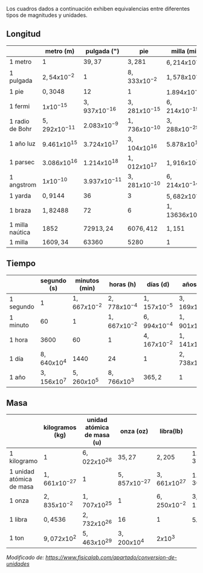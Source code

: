 Los cuadros dados a continuación exhiben equivalencias entre diferentes tipos de magnitudes y unidades. 

## Longitud

|                 | metro (m)           | pulgada (")       | pie         | milla (mi)  |
| --------------- | -----------         | -----------       | ----------- | ----------- |
| 1 metro     | $1$                 | $39,37$           | $3,281$       | $6,214x10^{-4}$  |
| 1 pulgada   | $2,54 x10^{-2}$     | $1$               | $8,333x10^{-2}$  | $1,578x10^{-5}$  |
| 1 pie           | $0,3048$            | $12$              | $1$           | $1.894x10^{-4}$  |
| 1 fermi         | $1 x10^{-15}$       | $3,937x10^{-16}$  | $3,281x10^{-15}$ | $6,214x10^{-19}$ |
| 1 radio de Bohr | $5,292 x10^{-11}$   | $2.083x10^{-9}$   | $1,736x10^{-10}$ | $3,288x10^{-29}$ |
| 1 año luz       | $9.461 x10^{15}$    | $3.724x10^{17}$   | $3,104x10^{16}$  | $5.878x10^{12}$  |
| 1 parsec        | $3.086x10^{16}$     | $1.214x10^{18}$   | $1,012x10^{17}$  | $1,916x10^{13}$  |
| 1 angstrom      | $1 x10^{-10}$       | $3.937x10^{-11}$  | $3,281x10^{-10}$ | $6,214x10^{-14}$ |
| 1 yarda         | $0,9144$            | $36$              | $3$           | $5,682x10^{-4}$  |
| 1 braza         | $1,82488$           | $72$              | $6$           | $1,13636 x10^{-3}$       |
| 1 milla naútica | $1852$              | $72913,24$        | $6076,412$    | $1,151$       |
| 1 milla         | $1609,34$           | $63360$           | $5280$        | $1$           |



## Tiempo

|  | segundo (s) |  minutos (min) | horas (h)   |   días (d)  |     años(a)       |
| ----------- | ------------- | ---------- | ---------- | ---------- | ---------- |
| 1 segundo   | $1$             | $1,667x10^{-2}$ | $2,778x10^{-4}$ | $1,157x10^{-5}$ | $3,169x10^{-8}$ |
| 1 minuto    | $60$            | $1$          | $1,667x10^{-2}$ | $6,994x10^{-4}$ | $1,901x10^{-6}$ |
| 1 hora      | $3600$          | $60$         | $1$          | $4,167x10^{-2}$ | $1,141x10^{-4}$ |
| 1 día       | $8,640x10^{4}$     | $1440$       | $24$         | $1$          | $2,738x10^{-3}$ |
| 1 año       | $3,156x10^{7}$     | $5,260x10^{5}$  | $8,766x10^{3}$  | $365,2$      | $1$          |



## Masa

|                          | kilogramos (kg) | unidad atómica de masa (u) | onza (oz)   | libra(lb)   | ton         |
| ------------------------ | --------------- | -------------------------- | ----------- | ----------- | ----------- |
| 1 kilogramo              | $1$               | $6,022x10^{26}$                 | $35,27$       | $2,205$       | 1.102·10-3  |
| 1 unidad atómica de masa | $1,661x10^{-27}$     | $1$                          | $5,857x10^{-27}$ | $3,661x10^{27}$ | 1.830·10-30 |
| 1 onza                   | $2,835x10^{-2}$      | $1,707x10^{25}$                 | $1$           | $6,250x10^{-2}$  | $3,125x10^{-5}$  |
| 1 libra                  | $0,4536$          | $2,732x10^{26}$                 | $16$          | 1           | $5x10^{-4}$      |
| 1 ton                    | $9,072x10^{2}$       | $5,463x10^{29}$                 | $3,200x10^{4}$   | $2x10^{3}$        |             |

_Modificado de: https://www.fisicalab.com/apartado/conversion-de-unidades_